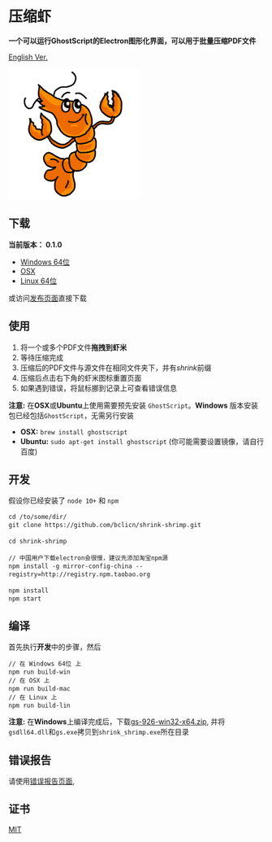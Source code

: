 # 压缩虾 #

**一个可以运行GhostScript的Electron图形化界面，可以用于批量压缩PDF文件**

[English Ver.](README_CN.md)

![logo](assets/img/shrimp.png)

## 下载 ##

**当前版本： 0.1.0**

* [Windows 64位](https://github.com/bclicn/shrink-shrimp/releases/download/0.1.0/shrink_shrimp-0.1.0-win32-x64.rar)
* [OSX](https://github.com/bclicn/shrink-shrimp/releases/download/0.1.0/shrink_shrimp-0.1.0-darwin.zip)
* [Linux 64位](https://github.com/bclicn/shrink-shrimp/releases/download/0.1.0/shrink_shrimp-0.1.0-linux-x64.tar.gz)

或访问[发布页面](https://github.com/bclicn/shrink-shrimp/releases)直接下载

## 使用 ##

1. 将一个或多个PDF文件**拖拽到虾米**
2. 等待压缩完成
3. 压缩后的PDF文件与源文件在相同文件夹下，并有*shrink*前缀
4. 压缩后点击右下角的虾米图标重置页面
5. 如果遇到错误，将鼠标挪到记录上可查看错误信息

__注意:__ 在**OSX**或**Ubuntu**上使用需要预先安装 `GhostScript`。**Windows** 版本安装包已经包括`GhostScript`，无需另行安装

* __OSX:__ `brew install ghostscript`
* __Ubuntu:__ `sudo apt-get install ghostscript` (你可能需要设置镜像，请自行百度)

## 开发 ##

假设你已经安装了 `node 10+` 和 `npm`

    cd /to/some/dir/
    git clone https://github.com/bclicn/shrink-shrimp.git

    cd shrink-shrimp

    // 中国用户下载electron会很慢，建议先添加淘宝npm源
    npm install -g mirror-config-china --registry=http://registry.npm.taobao.org

    npm install
    npm start

## 编译 ##

首先执行**开发**中的步骤，然后

    // 在 Windows 64位 上
    npm run build-win
    // 在 OSX 上
    npm run build-mac
    // 在 Linux 上
    npm run build-lin

**注意:** 在**Windows**上编译完成后，下载[gs-926-win32-x64.zip](https://github.com/bclicn/shrink-shrimp/releases/download/0.1.0/gs-926-win32-x64.zip), 并将 `gsdll64.dll`和`gs.exe`拷贝到`shrink_shrimp.exe`所在目录

## 错误报告 ##

请使用[错误报告页面](https://github.com/bclicn/shrink-shrimp/issues),

## 证书 ##
[MIT](LICENSE)



